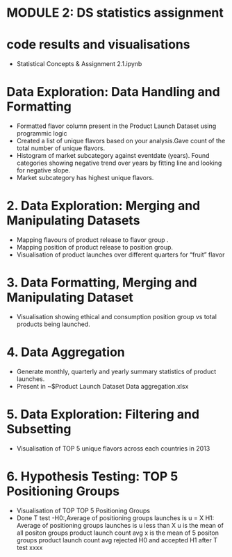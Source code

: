 # MODULE 2: DS statistics assignment

# code results and visualisations
 - Statistical Concepts & Assignment 2.1.ipynb

# Data Exploration: Data Handling and Formatting
 - Formatted flavor column present in the Product Launch Dataset using programmic logic
 - Created a list of unique flavors based on your analysis.Gave count of the total number 
   of unique flavors.
 - Histogram of market subcategory against eventdate (years). Found categories showing negative trend over
   years by fitting line and looking for negative slope.
-  Market subcategory has highest unique flavors.

# 2. Data Exploration: Merging and Manipulating Datasets
  - Mapping flavours of product release to flavor group .
  - Mapping position of product release to position group.
  - Visualisation  of product launches over different quarters for “fruit” flavor


# 3. Data Formatting, Merging and Manipulating Dataset
  - Visualisation showing ethical and consumption position group vs total products being launched.

# 4. Data Aggregation
  - Generate monthly, quarterly and yearly summary statistics of product launches.
  - Present in ~$Product Launch Dataset Data aggregation.xlsx

# 5. Data Exploration: Filtering and Subsetting 
  - Visualisation of TOP 5 unique flavors across each countries in 2013

# 6. Hypothesis Testing: TOP 5 Positioning Groups
   - Visualisation of TOP TOP 5 Positioning Groups
   - Done T test
   -H0:,Average of  positioning groups launches is  u = X
    H1: Average of positioning groups launches is  u less than X
    u is the mean of all positon groups product launch count avg
    x is the mean of 5 positon groups product launch count avg
    rejected H0 and accepted H1 after T test
                                                              xxxx



